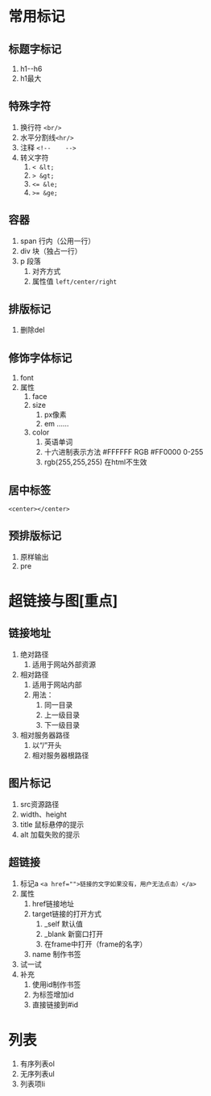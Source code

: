 # 常用标记
## 标题字标记
1. h1--h6
2. h1最大
## 特殊字符
1. 换行符 `<br/>`
2. 水平分割线`<hr/>`
3. 注释 `<!--    -->`
4. 转义字符
	1. `< &lt;`
	2. `> &gt;`
	3. `<= &le;`
	4. `>= &ge;`
## 容器
1. span 行内（公用一行）
2. div 块（独占一行）
3. p 段落
	1. 对齐方式
	2. 属性值	`left/center/right`
## 排版标记
1. 删除del
## 修饰字体标记
1. font
2. 属性
	1. face
	2. size
		1. px像素
		2. em ……
	3. color
		1. 英语单词
		2. 十六进制表示方法 #FFFFFF   RGB   #FF0000 0-255
		3. rgb(255,255,255) 在html不生效
## 居中标签
`<center></center>`
## 预排版标记
1. 原样输出
2. pre

# 超链接与图[重点]
## 链接地址
1. 绝对路径
	1. 适用于网站外部资源
2. 相对路径
	1. 适用于网站内部
	2. 用法：
		1. 同一目录
		2. 上一级目录
		3. 下一级目录
3. 相对服务器路径
	1. 以“/”开头
	2. 相对服务器根路径
## 图片标记
1. src资源路径
2. width、height
3. title 鼠标悬停的提示
4. alt 加载失败的提示
## 超链接
1. 标记a
	```<a href="">链接的文字如果没有，用户无法点击）</a> ```
2. 属性
	1. href链接地址
	2. target链接的打开方式
		1. _self 默认值
		2. _blank 新窗口打开
		3. 在frame中打开（frame的名字）
	3. name 制作书签
3. 试一试
4. 补充
	1. 使用id制作书签
	2. 为标签增加id
	3. 直接链接到#id
# 列表
1. 有序列表ol
2. 无序列表ul
3. 列表项li